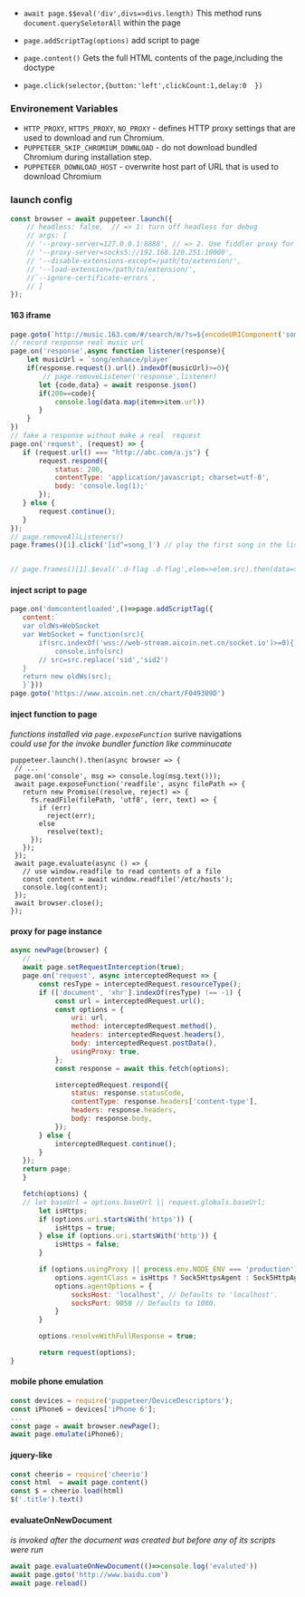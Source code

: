 + `await page.$$eval('div',divs=>divs.length)` This method runs `document.querySeletorAll` within the page   
+ `page.addScriptTag(options)`  add script to page  
+ `page.content()` Gets the full HTML contents of the page,including the doctype

+ `page.click(selector,{button:'left',clickCount:1,delay:0	})`


### Environement Variables
+ `HTTP_PROXY`, `HTTPS_PROXY`, `NO_PROXY` - defines HTTP proxy settings that are used to download and run Chromium.  
+ `PUPPETEER_SKIP_CHROMIUM_DOWNLOAD` - do not download bundled Chromium during installation step.
+ `PUPPETEER_DOWNLOAD_HOST` - overwrite host part of URL that is used to download Chromium

### launch config
```js
const browser = await puppeteer.launch({
    // headless: false,  // => 1: turn off headless for debug
    // args: [
    // '--proxy-server=127.0.0.1:8888', // => 2. Use fiddler proxy for debug,
    // '--proxy-server=socks5://192.168.120.251:10000',
    // '--disable-extensions-except=/path/to/extension/',
    // '--load-extension=/path/to/extension/',
    //`--ignore-certificate-errors`,
    // ]
});
```
#### 163 iframe
 ```js
 page.goto(`http://music.163.com/#/search/m/?s=${encodeURIComponent('something like this')}`)
 // record response real music url
 page.on('response',async function listener(response){
     let musicUrl = `song/enhance/player`
     if(response.request().url().indexOf(musicUrl)>=0){
         // page.removeListener('response',listener)
        let {code,data} = await response.json()
        if(200==code){
            console.log(data.map(item=>item.url))
        }     
     }
 })
 // fake a response without make a real  request
 page.on('request', (request) => {
    if (request.url() === "http://abc.com/a.js") {
        request.respond({
            status: 200,
            contentType: 'application/javascript; charset=utf-8',
            body: 'console.log(1);'
        });
    } else {
        request.continue();
    }
});
 // page.removeAllListeners()
 page.frames()[1].click('[id^=song_]') // play the first song in the list
 

 // page.frames()[1].$eval('.d-flag .d-flag',elem=>elem.src).then(data=>console.log(data))
 
 ```
 #### inject script to page
 ```js
 page.on('domcontentloaded',()=>page.addScriptTag({
    content:`
    var oldWs=WebSocket
    var WebSocket = function(src){
        if(src.indexOf('wss://web-stream.aicoin.net.cn/socket.io')>=0){
            console.info(src)
        // src=src.replace('sid','sid2')
    }
    return new oldWs(src);
    }`}))
page.goto('https://www.aicoin.net.cn/chart/F049309D')
 ```

 #### inject function to page 
 *functions installed via `page.exposeFunction`* surive navigations  
 *could use for the invoke bundler function like comminucate*
 ```js;
puppeteer.launch().then(async browser => {
  // ...
  page.on('console', msg => console.log(msg.text()));
  await page.exposeFunction('readfile', async filePath => {
    return new Promise((resolve, reject) => {
      fs.readFile(filePath, 'utf8', (err, text) => {
        if (err)
          reject(err);
        else
          resolve(text);
      });
    });
  });
  await page.evaluate(async () => {
    // use window.readfile to read contents of a file
    const content = await window.readfile('/etc/hosts');
    console.log(content);
  });
  await browser.close();
});
 ```

 #### proxy for page instance
 ```js
 async newPage(browser) {
    // ...
    await page.setRequestInterception(true);
    page.on('request', async interceptedRequest => {
        const resType = interceptedRequest.resourceType();
        if (['document', 'xhr'].indexOf(resType) !== -1) {
            const url = interceptedRequest.url();
            const options = {
                uri: url,
                method: interceptedRequest.method(),
                headers: interceptedRequest.headers(),
                body: interceptedRequest.postData(),
                usingProxy: true,
            };
            const response = await this.fetch(options);

            interceptedRequest.respond({
                status: response.statusCode,
                contentType: response.headers['content-type'],
                headers: response.headers,
                body: response.body,
            });
        } else {
            interceptedRequest.continue();
        }
    });
    return page;
    }

    fetch(options) {
    // let baseUrl = options.baseUrl || request.globals.baseUrl;
        let isHttps;
        if (options.uri.startsWith('https')) {
            isHttps = true;
        } else if (options.uri.startsWith('http')) {
            isHttps = false;
        }

        if (options.usingProxy || process.env.NODE_ENV === 'production') {
            options.agentClass = isHttps ? Sock5HttpsAgent : Sock5HttpAgent;
            options.agentOptions = {
                socksHost: 'localhost', // Defaults to 'localhost'.
                socksPort: 9050 // Defaults to 1080.
            }
        }

        options.resolveWithFullResponse = true;

        return request(options);
}
 ```


 #### mobile phone emulation
```js
const devices = require('puppeteer/DeviceDescriptors');
const iPhone6 = devices['iPhone 6'];
...
const page = await browser.newPage();
await page.emulate(iPhone6);
```

#### jquery-like 
```js
const cheerio = require('cheerio')
const html  = await page.content()
const $ = cheerio.load(html)
$('.title').text()
```

#### evaluateOnNewDocument  
*is invoked after the document was created but before any of its scripts were run*
```js
await page.evaluateOnNewDocument(()=>console.log('evaluted'))
await page.goto('http://www.baidu.com')
await page.reload()
```
